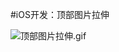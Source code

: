 #iOS开发：顶部图片拉伸

![顶部图片拉伸.gif](upload-images.jianshu.io/upload_images/1840399-0b1ebf9b4e7a1b7b.gif?imageMogr2/auto-orient/strip)
